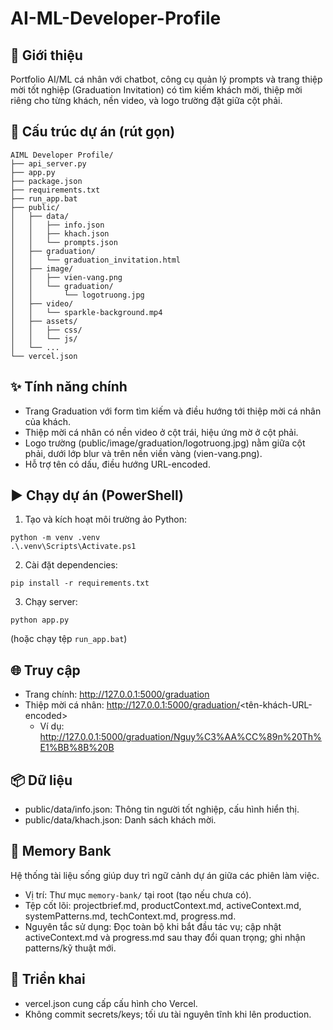 # AI-ML-Developer-Profile

## 🚀 Giới thiệu
Portfolio AI/ML cá nhân với chatbot, công cụ quản lý prompts và trang thiệp mời tốt nghiệp (Graduation Invitation) có tìm kiếm khách mời, thiệp mời riêng cho từng khách, nền video, và logo trường đặt giữa cột phải.

## 📁 Cấu trúc dự án (rút gọn)
```
AIML Developer Profile/
├── api_server.py
├── app.py
├── package.json
├── requirements.txt
├── run_app.bat
├── public/
│   ├── data/
│   │   ├── info.json
│   │   ├── khach.json
│   │   └── prompts.json
│   ├── graduation/
│   │   └── graduation_invitation.html
│   ├── image/
│   │   ├── vien-vang.png
│   │   └── graduation/
│   │       └── logotruong.jpg
│   ├── video/
│   │   └── sparkle-background.mp4
│   ├── assets/
│   │   ├── css/
│   │   └── js/
│   └── ...
└── vercel.json
```

## ✨ Tính năng chính
- Trang Graduation với form tìm kiếm và điều hướng tới thiệp mời cá nhân của khách.
- Thiệp mời cá nhân có nền video ở cột trái, hiệu ứng mờ ở cột phải.
- Logo trường (public/image/graduation/logotruong.jpg) nằm giữa cột phải, dưới lớp blur và trên nền viền vàng (vien-vang.png).
- Hỗ trợ tên có dấu, điều hướng URL-encoded.

## ▶️ Chạy dự án (PowerShell)
1) Tạo và kích hoạt môi trường ảo Python:
```
python -m venv .venv
.\.venv\Scripts\Activate.ps1
```
2) Cài đặt dependencies:
```
pip install -r requirements.txt
```
3) Chạy server:
```
python app.py
```
(hoặc chạy tệp `run_app.bat`)

## 🌐 Truy cập
- Trang chính: http://127.0.0.1:5000/graduation
- Thiệp mời cá nhân: http://127.0.0.1:5000/graduation/<tên-khách-URL-encoded>
  - Ví dụ: http://127.0.0.1:5000/graduation/Nguy%C3%AA%CC%89n%20Th%E1%BB%8B%20B

## 📦 Dữ liệu
- public/data/info.json: Thông tin người tốt nghiệp, cấu hình hiển thị.
- public/data/khach.json: Danh sách khách mời.

## 🧠 Memory Bank
Hệ thống tài liệu sống giúp duy trì ngữ cảnh dự án giữa các phiên làm việc.
- Vị trí: Thư mục `memory-bank/` tại root (tạo nếu chưa có).
- Tệp cốt lõi: projectbrief.md, productContext.md, activeContext.md, systemPatterns.md, techContext.md, progress.md.
- Nguyên tắc sử dụng: Đọc toàn bộ khi bắt đầu tác vụ; cập nhật activeContext.md và progress.md sau thay đổi quan trọng; ghi nhận patterns/kỹ thuật mới.

## 🚢 Triển khai
- vercel.json cung cấp cấu hình cho Vercel.
- Không commit secrets/keys; tối ưu tài nguyên tĩnh khi lên production.